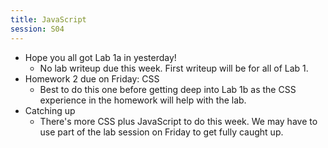 ```yaml
---
title: JavaScript
session: S04
---
```

* Hope you all got Lab 1a in yesterday!
    * No lab writeup due this week. First writeup will be for all of Lab 1.
* Homework 2 due on Friday: CSS
    * Best to do this one before getting deep into Lab 1b as the CSS experience in the homework will help with the lab.
* Catching up
    * There's more CSS plus JavaScript to do this week. We may have to use part of the lab session on Friday to get fully caught up.